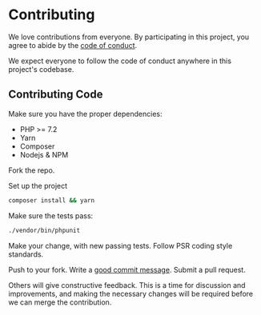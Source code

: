 # Contributing

We love contributions from everyone.
By participating in this project,
you agree to abide by the [code of conduct].

  [code of conduct]: https://github.com/brandon14/brandonclothier.me/blobs/master/.github/CODE_OF_CONDUCT.md

We expect everyone to follow the code of conduct
anywhere in this project's codebase.

## Contributing Code

Make sure you have the proper dependencies:

- PHP >= 7.2
- Yarn
- Composer
- Nodejs & NPM

Fork the repo.

Set up the project

```bash
composer install && yarn
```

Make sure the tests pass:

```bash
./vendor/bin/phpunit
```

Make your change, with new passing tests. Follow PSR coding style standards.

Push to your fork. Write a [good commit message][commit]. Submit a pull request.

  [commit]: http://tbaggery.com/2008/04/19/a-note-about-git-commit-messages.html

Others will give constructive feedback.
This is a time for discussion and improvements,
and making the necessary changes will be required before we can
merge the contribution.

